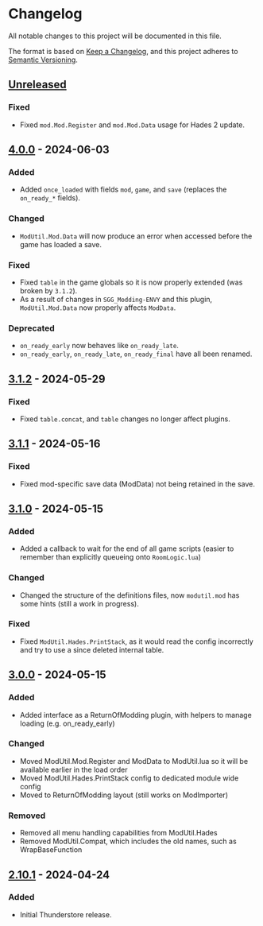 # Changelog

All notable changes to this project will be documented in this file.

The format is based on [Keep a Changelog](https://keepachangelog.com/en/1.1.0/),
and this project adheres to [Semantic Versioning](https://semver.org/spec/v2.0.0.html).

## [Unreleased]

### Fixed

- Fixed `mod.Mod.Register` and `mod.Mod.Data` usage for Hades 2 update.

## [4.0.0] - 2024-06-03

### Added

- Added `once_loaded` with fields `mod`, `game`, and `save` (replaces the `on_ready_*` fields).

### Changed

- `ModUtil.Mod.Data` will now produce an error when accessed before the game has loaded a save.

### Fixed

- Fixed `table` in the game globals so it is now properly extended (was broken by `3.1.2`).
- As a result of changes in `SGG_Modding-ENVY` and this plugin, `ModUtil.Mod.Data` now properly affects `ModData`.

### Deprecated

- `on_ready_early` now behaves like `on_ready_late`.
- `on_ready_early`, `on_ready_late`, `on_ready_final` have all been renamed.

## [3.1.2] - 2024-05-29

### Fixed

- Fixed `table.concat`, and `table` changes no longer affect plugins.

## [3.1.1] - 2024-05-16

### Fixed

- Fixed mod-specific save data (ModData) not being retained in the save.

## [3.1.0] - 2024-05-15

### Added

- Added a callback to wait for the end of all game scripts (easier to remember than explicitly queueing onto `RoomLogic.lua`)

### Changed

- Changed the structure of the definitions files, now `modutil.mod` has some hints (still a work in progress).

### Fixed

- Fixed `ModUtil.Hades.PrintStack`, as it would read the config incorrectly and try to use a since deleted internal table.

## [3.0.0] - 2024-05-15

### Added

- Added interface as a ReturnOfModding plugin, with helpers to manage loading (e.g. on_ready_early)

### Changed

- Moved ModUtil.Mod.Register and ModData to ModUtil.lua so it will be available earlier in the load order
- Moved ModUtil.Hades.PrintStack config to dedicated module wide config
- Moved to ReturnOfModding layout (still works on ModImporter)

### Removed

- Removed all menu handling capabilities from ModUtil.Hades
- Removed ModUtil.Compat, which includes the old names, such as WrapBaseFunction

## [2.10.1] - 2024-04-24

### Added

- Initial Thunderstore release.

[unreleased]: https://github.com/SGG-Modding/ModUtil/compare/4.0.0...HEAD
[4.0.0]: https://github.com/SGG-Modding/ModUtil/compare/3.1.2...4.0.0
[3.1.2]: https://github.com/SGG-Modding/ModUtil/compare/3.1.1...3.1.2
[3.1.1]: https://github.com/SGG-Modding/ModUtil/compare/3.1.0...3.1.1
[3.1.0]: https://github.com/SGG-Modding/ModUtil/compare/3.0.0...3.1.0
[3.0.0]: https://github.com/SGG-Modding/ModUtil/compare/2.10.1...3.0.0
[2.10.1]: https://github.com/SGG-Modding/ModUtil/compare/d8c6fac014fa9ff3ac2bcc38b5505c9bae1e71f7...2.10.1
